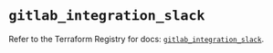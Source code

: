# `gitlab_integration_slack`

Refer to the Terraform Registry for docs: [`gitlab_integration_slack`](https://registry.terraform.io/providers/gitlabhq/gitlab/17.6.0/docs/resources/integration_slack).
